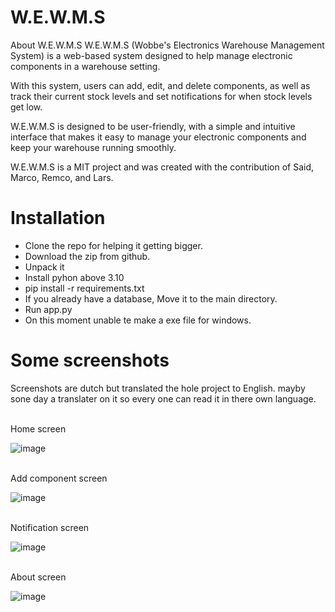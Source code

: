 # W.E.W.M.S
About W.E.W.M.S
W.E.W.M.S (Wobbe's Electronics Warehouse Management System) is a web-based system designed to help manage electronic components in a warehouse setting.

With this system, users can add, edit, and delete components, as well as track their current stock levels and set notifications for when stock levels get low.

W.E.W.M.S is designed to be user-friendly, with a simple and intuitive interface that makes it easy to manage your electronic components and keep your warehouse running smoothly.

W.E.W.M.S is a MIT project and was created with the contribution of Said, Marco, Remco, and Lars.


# Installation
* Clone the repo for helping it getting bigger.
* Download the zip from github.
* Unpack it
* Install pyhon above 3.10
* pip install -r requirements.txt
* If you already have a database, Move it to the main directory.
* Run app.py
* On this moment unable te make a exe file for windows.

# Some screenshots
Screenshots are dutch but translated the hole project to English.
mayby sone day a translater on it so every one can read it in there own language.

<br>
Home screen<br>

![image](https://user-images.githubusercontent.com/62996429/235159498-63604f92-2903-44ac-a461-74dbc1356998.png)

<br> Add component screen

![image](https://user-images.githubusercontent.com/62996429/235159723-bb774e79-8471-4255-9d42-30db7d295ae0.png)

<br> Notification screen<br>

![image](https://user-images.githubusercontent.com/62996429/235159848-02f959f5-85cc-4b3d-8f53-1486810375ca.png)

<br> About screen <br>

![image](https://user-images.githubusercontent.com/62996429/235159951-27b5970a-1477-426b-8608-2afcc3c16ccc.png)

<br>

